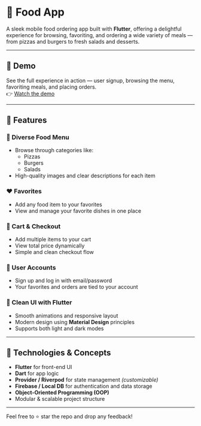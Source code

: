 # 🍔 Food App

A sleek mobile food ordering app built with **Flutter**, offering a delightful experience for browsing, favoriting, and ordering a wide variety of meals — from pizzas and burgers to fresh salads and desserts.

---

## 🎥 Demo

See the full experience in action — user signup, browsing the menu, favoriting meals, and placing orders.  
👉 [Watch the demo](https://www.linkedin.com/posts/abdelazizadel_introducing-whats-wrong-a-custom-built-activity-7331397057112444929-TxrB?utm_source=social_share_send&utm_medium=member_desktop_web&rcm=ACoAADaCgBMBzV7FlkRFVyTib3IPTd5a6hxzLkA)

---

## 🚀 Features

### 🍕 Diverse Food Menu
- Browse through categories like:
  - Pizzas  
  - Burgers  
  - Salads  
- High-quality images and clear descriptions for each item

### ❤️ Favorites
- Add any food item to your favorites
- View and manage your favorite dishes in one place

### 🛒 Cart & Checkout
- Add multiple items to your cart
- View total price dynamically
- Simple and clean checkout flow

### 👤 User Accounts
- Sign up and log in with email/password
- Your favorites and orders are tied to your account

### 🧼 Clean UI with Flutter
- Smooth animations and responsive layout
- Modern design using **Material Design** principles
- Supports both light and dark modes

---

## 🧠 Technologies & Concepts

- **Flutter** for front-end UI
- **Dart** for app logic
- **Provider / Riverpod** for state management *(customizable)*
- **Firebase / Local DB** for authentication and data storage
- **Object-Oriented Programming (OOP)**
- Modular & scalable project structure

---

Feel free to ⭐ star the repo and drop any feedback!
